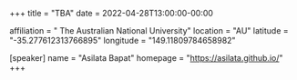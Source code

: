 +++
title = "TBA"
date = 2022-04-28T13:00:00-00:00

affiliation = " The Australian National University"
location = "AU"
latitude = "-35.277612313766895"
longitude = "149.11809784658982"

[speaker]
  name = "Asilata Bapat"
  homepage = "https://asilata.github.io/"
+++
